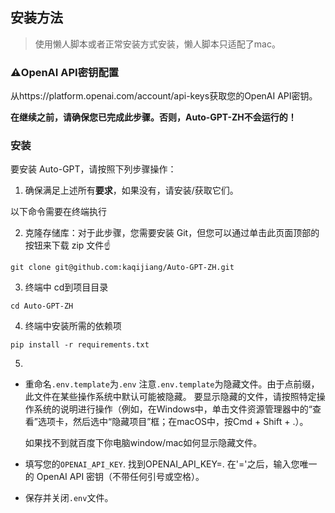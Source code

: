 ## 安装方法

> 使用懒人脚本或者正常安装方式安装，懒人脚本只适配了mac。

### ⚠️OpenAI API密钥配置

从https://platform.openai.com/account/api-keys获取您的OpenAI API密钥。

**在继续之前，请确保您已完成此步骤。否则，Auto-GPT-ZH不会运行的！**

### 安装

要安装 Auto-GPT，请按照下列步骤操作：

1. 确保满足上述所有**要求**，如果没有，请安装/获取它们。

以下命令需要在终端执行

2. 克隆存储库：对于此步骤，您需要安装 Git，但您可以通过单击此页面顶部的按钮来下载 zip 文件☝️

```
git clone git@github.com:kaqijiang/Auto-GPT-ZH.git
```

3. 终端中 cd到项目目录

```
cd Auto-GPT-ZH
```

4. 终端中安装所需的依赖项

```
pip install -r requirements.txt
```

5. 

- 重命名`.env.template`为`.env` 注意`.env.template`为隐藏文件。由于点前缀，此文件在某些操作系统中默认可能被隐藏。
  要显示隐藏的文件，请按照特定操作系统的说明进行操作（例如，在Windows中，单击文件资源管理器中的“查看”选项卡，然后选中“隐藏项目”框；在macOS中，按Cmd + Shift + .）。

  如果找不到就百度下你电脑window/mac如何显示隐藏文件。

- 填写您的`OPENAI_API_KEY`. 找到OPENAI_API_KEY=. 在'='之后，输入您唯一的 OpenAI API 密钥（不带任何引号或空格）。

- 保存并关闭`.env`文件。
